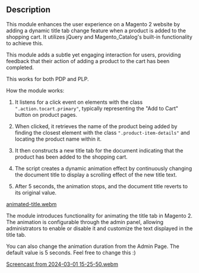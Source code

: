 ## Description 

This module enhances the user experience on a Magento 2 website by adding a dynamic title tab change feature when a product is added to the shopping cart. 
It utilizes jQuery and Magento_Catalog's built-in functionality to achieve this.

This module adds a subtle yet engaging interaction for users, providing feedback that their action of adding a product to the cart has been completed.

This works for both PDP and PLP.

How the module works:

1. It listens for a click event on elements with the class `".action.tocart.primary"`, typically representing the "Add to Cart" button on product pages.

2. When clicked, it retrieves the name of the product being added by finding the closest element with the class `".product-item-details"` and locating the product name within it.

3. It then constructs a new title tab for the document indicating that the product has been added to the shopping cart.

4. The script creates a dynamic animation effect by continuously changing the document title to display a scrolling effect of the new title text.

5. After 5 seconds, the animation stops, and the document title reverts to its original value.


[animated-title.webm](https://github.com/YevhenZvieriev/magento2-animated-cart-title/assets/43544955/c347975f-8136-43b3-bb9a-bc7ca16c77dd)

The module introduces functionality for animating the title tab in Magento 2. The animation is configurable through the admin panel, allowing administrators to enable or disable it and customize the text displayed in the title tab.

You can also change the animation duration from the Admin Page. The default value is 5 seconds. Feel free to change this :) 

[Screencast from 2024-03-01 15-25-50.webm](https://github.com/YevhenZvieriev/magento2-animation-title-tab/assets/43544955/7059a40c-4061-4bfd-baa3-8f1ef8628722)

